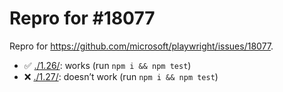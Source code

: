 # Repro for #18077

Repro for https://github.com/microsoft/playwright/issues/18077.

- ✅ [./1.26/](./1.26/): works (run `npm i && npm test`)
- ❌ [./1.27/](./1.27/): doesn’t work (run `npm i && npm test`)
